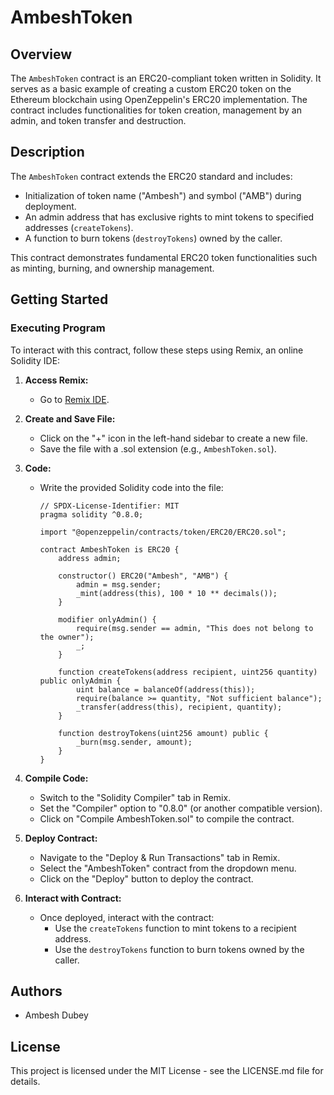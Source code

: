 # AmbeshToken

## Overview

The `AmbeshToken` contract is an ERC20-compliant token written in Solidity. It serves as a basic example of creating a custom ERC20 token on the Ethereum blockchain using OpenZeppelin's ERC20 implementation. The contract includes functionalities for token creation, management by an admin, and token transfer and destruction.

## Description

The `AmbeshToken` contract extends the ERC20 standard and includes:
- Initialization of token name ("Ambesh") and symbol ("AMB") during deployment.
- An admin address that has exclusive rights to mint tokens to specified addresses (`createTokens`).
- A function to burn tokens (`destroyTokens`) owned by the caller.

This contract demonstrates fundamental ERC20 token functionalities such as minting, burning, and ownership management.

## Getting Started

### Executing Program

To interact with this contract, follow these steps using Remix, an online Solidity IDE:

1. **Access Remix:**
   - Go to [Remix IDE](https://remix.ethereum.org/).

2. **Create and Save File:**
   - Click on the "+" icon in the left-hand sidebar to create a new file.
   - Save the file with a .sol extension (e.g., `AmbeshToken.sol`).

3. **Code:**
   - Write the provided Solidity code into the file:

     ```solidity
     // SPDX-License-Identifier: MIT
     pragma solidity ^0.8.0;

     import "@openzeppelin/contracts/token/ERC20/ERC20.sol";

     contract AmbeshToken is ERC20 {
         address admin;

         constructor() ERC20("Ambesh", "AMB") {
             admin = msg.sender;
             _mint(address(this), 100 * 10 ** decimals());
         }

         modifier onlyAdmin() {
             require(msg.sender == admin, "This does not belong to the owner");
             _;
         }

         function createTokens(address recipient, uint256 quantity) public onlyAdmin {
             uint balance = balanceOf(address(this));
             require(balance >= quantity, "Not sufficient balance");
             _transfer(address(this), recipient, quantity);
         }

         function destroyTokens(uint256 amount) public {
             _burn(msg.sender, amount);
         }
     }
     ```

4. **Compile Code:**
   - Switch to the "Solidity Compiler" tab in Remix.
   - Set the "Compiler" option to "0.8.0" (or another compatible version).
   - Click on "Compile AmbeshToken.sol" to compile the contract.

5. **Deploy Contract:**
   - Navigate to the "Deploy & Run Transactions" tab in Remix.
   - Select the "AmbeshToken" contract from the dropdown menu.
   - Click on the "Deploy" button to deploy the contract.

6. **Interact with Contract:**
   - Once deployed, interact with the contract:
     - Use the `createTokens` function to mint tokens to a recipient address.
     - Use the `destroyTokens` function to burn tokens owned by the caller.

## Authors

- Ambesh Dubey

## License

This project is licensed under the MIT License - see the LICENSE.md file for details.
